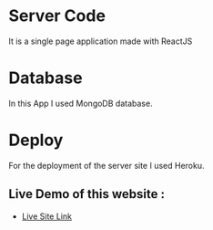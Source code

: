 # Server Code

It is a single page application made with ReactJS

# Database
In this App I used MongoDB database.

# Deploy
For the deployment of the server site I used Heroku.

## Live Demo of this website :

- [Live Site Link](https://fullstack-pro12-by-coderjannat.web.app/)
